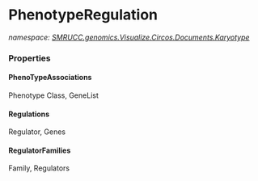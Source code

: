 ﻿# PhenotypeRegulation
_namespace: [SMRUCC.genomics.Visualize.Circos.Documents.Karyotype](./index.md)_






### Properties

#### PhenoTypeAssociations
Phenotype Class, GeneList
#### Regulations
Regulator, Genes
#### RegulatorFamilies
Family, Regulators
